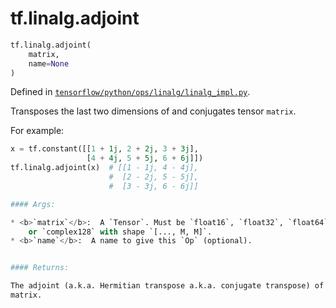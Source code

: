 <div itemscope itemtype="http://developers.google.com/ReferenceObject">
<meta itemprop="name" content="tf.linalg.adjoint" />
</div>

# tf.linalg.adjoint

``` python
tf.linalg.adjoint(
    matrix,
    name=None
)
```



Defined in [`tensorflow/python/ops/linalg/linalg_impl.py`](https://www.tensorflow.org/code/tensorflow/python/ops/linalg/linalg_impl.py).

Transposes the last two dimensions of and conjugates tensor `matrix`.

For example:

```python
x = tf.constant([[1 + 1j, 2 + 2j, 3 + 3j],
                 [4 + 4j, 5 + 5j, 6 + 6j]])
tf.linalg.adjoint(x)  # [[1 - 1j, 4 - 4j],
                      #  [2 - 2j, 5 - 5j],
                      #  [3 - 3j, 6 - 6j]]

#### Args:

* <b>`matrix`</b>:  A `Tensor`. Must be `float16`, `float32`, `float64`, `complex64`,
    or `complex128` with shape `[..., M, M]`.
* <b>`name`</b>:  A name to give this `Op` (optional).


#### Returns:

The adjoint (a.k.a. Hermitian transpose a.k.a. conjugate transpose) of
matrix.